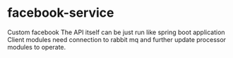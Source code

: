 # facebook-service
Custom facebook 
The API itself can be just run like spring boot application
Client modules need connection to rabbit mq and further update processor modules to operate.
